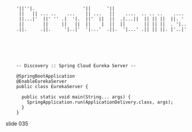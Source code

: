        '||''|.                  '||      '||
         ||   || ... ..    ...    || ...   ||    ....  .. .. ..    ....
         ||...|'  ||' '' .|  '|.  ||'  ||  ||  .|...||  || || ||  ||. '
         ||       ||     ||   ||  ||    |  ||  ||       || || ||  . '|..
        .||.     .||.     '|..|'  '|...'  .||.  '|...' .|| || ||. |'..|'






        -- Discovery :: Spring Cloud Eureka Server --

        @SpringBootApplication
        @EnableEurekaServer
        public class EurekaServer {

          public static void main(String... args) {
            SpringApplication.run(ApplicationDelivery.class, args);
          }
        }
















































































slide 035
